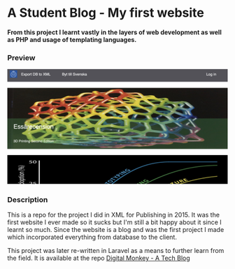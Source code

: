 # A Student Blog - My first website

**From this project I learnt vastly in the layers of web development as well as PHP and usage of templating languages.**

### Preview

![Preview of site](gh-docs/preview.jpeg)

### Description

This is a repo for the project I did in XML for Publishing in 2015. It was the first website I ever made so it sucks but I'm still a bit happy about it since I learnt so much. Since the website is a blog and was the first project I made which incorporated everything from database to the client. 

This project was later re-written in Laravel as a means to further learn from the field. It is available at the repo [Digital Monkey - A Tech Blog](https://github.com/chrismessiah/digital-monkey)
